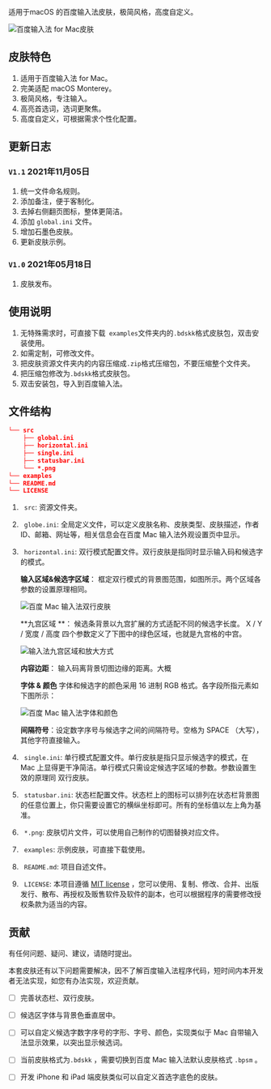 适用于macOS 的百度输入法皮肤，极简风格，高度自定义。

![百度输入法 for Mac皮肤](https://static-1251069384.cos.ap-shanghai.myqcloud.com/img/iShot2021-11-05%2018.58.46.png)

## 皮肤特色

1. 适用于百度输入法 for Mac。
2. 完美适配 macOS Monterey。
3. 极简风格，专注输入。
4. 高亮首选词，选词更聚焦。
5. 高度自定义，可根据需求个性化配置。

## 更新日志

###  `V1.1` 2021年11月05日

1. 统一文件命名规则。
2. 添加备注，便于客制化。
3. 去掉右侧翻页图标，整体更简洁。
4. 添加 `global.ini` 文件。
5. 增加石墨色皮肤。
6. 更新皮肤示例。

###  `V1.0` 2021年05月18日

1. 皮肤发布。

## 使用说明

1. 无特殊需求时，可直接下载` examples`文件夹内的`.bdskk`格式皮肤包，双击安装使用。
2. 如需定制，可修改文件。
3. 把皮肤资源文件夹内的内容压缩成`.zip`格式压缩包，不要压缩整个文件夹。
4. 把压缩包修改为`.bdskk`格式皮肤包。
5. 双击安装包，导入到百度输入法。

## 文件结构

```json
└── src
    ├── global.ini
    ├── horizontal.ini
    ├── single.ini
    ├── statusbar.ini
    └── *.png
└── examples
└── README.md
└── LICENSE
```

1. ` src`: 资源文件夹。

2. ` globe.ini`: 全局定义文件，可以定义皮肤名称、皮肤类型、皮肤描述，作者 ID、邮箱、网址等，相关信息会在百度 Mac 输入法外观设置页中显示。

3. ` horizontal.ini`: 双行模式配置文件。双行皮肤是指同时显示输入码和候选字的模式。

   **输入区域&候选字区域**： 框定双行模式的背景图范围，如图所示。两个区域各参数的设置原理相同。

   ![百度 Mac 输入法双行皮肤](https://static-1251069384.cos.ap-shanghai.myqcloud.com/img/2021110501.png)

   **九宫区域 **： 候选条背景以九宫扩展的方式适配不同的候选字长度。 X / Y / 宽度 / 高度 四个参数定义了下图中的绿色区域，也就是九宫格的中宫。

   ![输入法九宫区域和放大方式](https://static-1251069384.cos.ap-shanghai.myqcloud.com/img/2021110502.png)

   **内容边距**： 输入码离背景切图边缘的距离。大概

   **字体 & 颜色** 字体和候选字的颜色采用 16 进制 RGB 格式。各字段所指元素如下图所示：

   ![百度 Mac 输入法字体和颜色](https://static-1251069384.cos.ap-shanghai.myqcloud.com/img/2021110503.png)

   **间隔符号**：设定数字序号与候选字之间的间隔符号。空格为 SPACE （大写），其他字符直接输入。

4. ` single.ini`: 单行模式配置文件。单行皮肤是指只显示候选字的模式，在 Mac 上显得更干净简洁。单行模式只需设定候选字区域的参数。参数设置生效的原理同 双行皮肤。

5. ` statusbar.ini`: 状态栏配置文件。状态栏上的图标可以排列在状态栏背景图的任意位置上，你只需要设置它的横纵坐标即可。所有的坐标值以左上角为基准。

6. ` *.png`: 皮肤切片文件，可以使用自己制作的切图替换对应文件。

7. ` examples`: 示例皮肤，可直接下载使用。

8. ` README.md`: 项目自述文件。

9. ` LICENSE`: 本项目遵循 [MIT license](https://github.com/xiyizhou/BaiduIM-Skin/blob/main/LICENSE) ，您可以使用、复制、修改、合并、出版发行、散布、再授权及贩售软件及软件的副本，也可以根据程序的需要修改授权条款为适当的内容。

## 贡献

有任何问题、疑问、建议，请随时提出。

本套皮肤还有以下问题需要解决，因不了解百度输入法程序代码，短时间内本开发者无法实现，如您有办法实现，欢迎贡献。

- [ ] 完善状态栏、双行皮肤。

- [ ] 候选区字体与背景色垂直居中。

- [ ] 可以自定义候选字数字序号的字形、字号、颜色，实现类似于 Mac 自带输入法显示效果，以突出显示候选词。

- [ ] 当前皮肤格式为`.bdskk` ，需要切换到百度 Mac 输入法默认皮肤格式 `.bpsm` 。

- [ ] 开发 iPhone 和 iPad 端皮肤类似可以自定义首选字底色的皮肤。


